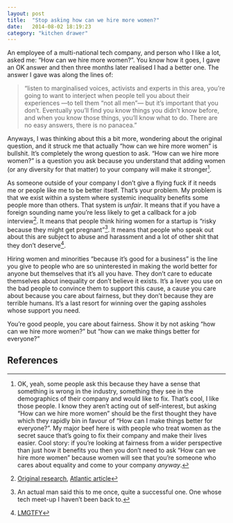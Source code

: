```yaml
---
layout: post
title:  "Stop asking how can we hire more women?"
date:   2014-08-02 18:19:23
category: "kitchen drawer"
---
```

An employee of a multi-national tech company, and person who I like a lot, asked me: &ldquo;How can we hire more women?&rdquo;. You know how it goes, I gave an OK answer and then three months later realised I had a better one. The answer I gave was along the lines of:

>&ldquo;listen to marginalised voices, activists and experts in this area, you&rsquo;re going to want to interject when people tell you about their experiences &mdash;to tell them &ldquo;not all men&rdquo;&mdash; but it&rsquo;s important that you don&rsquo;t. Eventually you&rsquo;ll find you know things you didn&rsquo;t know before, and when you know those things, you&rsquo;ll know what to do. There are no easy answers, there is no panacea.&rdquo;


Anyways, I was thinking about this a bit more, wondering about the original question, and it struck me that actually &ldquo;how can we hire more women&rdquo; is bullshit. It&rsquo;s completely the wrong question to ask. &ldquo;How can we hire more women?&rdquo; is a question you ask because you understand that adding women (or any diversity for that matter) to your company will make it stronger[^1].


As someone outside of your company I don&rsquo;t give a flying fuck if it needs me or people like me to be better itself. That&rsquo;s your problem. My problem is that we exist within a system where systemic inequality benefits some people more than others. That system is *unfair*. It means that if you have a foreign sounding name you&rsquo;re less likely to get a callback for a job interview[^2]. It means that people think hiring women for a startup is &ldquo;risky because they might get pregnant&rdquo;[^3]. It means that people who speak out about this are subject to abuse and harassment and a lot of other shit that they don&rsquo;t deserve[^4].


Hiring women and minorities &ldquo;because it&rsquo;s good for a business&rdquo; is the line you give to people who are so uninterested in making the world better for anyone but themselves that it&rsquo;s all you have. They don&rsquo;t care to educate themselves about inequality or don&rsquo;t believe it exists. It&rsquo;s a lever you use on the bad people to convince them to support this cause, a cause you care about because you care about fairness, but they don&rsquo;t because they are terrible humans. It&rsquo;s a last resort for winning over the gaping assholes whose support you need.


You&rsquo;re good people, you care about fairness. Show it by not asking &ldquo;how can we hire more women?&rdquo; but &ldquo;how can we make things better for everyone?&rdquo;

## References
[^1]:OK, yeah, some people ask this because they have a sense that something is wrong in the industry, something they see in the demographics of their company and would like to fix. That&rsquo;s cool, I like those people. I know they aren&rsquo;t acting out of self-interest, but asking &ldquo;How can we hire more women&rdquo; should be the first thought they have which they rapidly bin in favour of &ldquo;How can I make things better for everyone?&rdquo;. My major beef here is with people who treat women as the secret sauce that&rsquo;s going to fix their company and make their lives easier. Cool story: if you&rsquo;re looking at fairness from a wider perspective than just how it benefits you then you don&rsquo;t need to ask &ldquo;How can we hire more women&rdquo; because women will see that you&rsquo;re someone who cares about equality and come to your company _anyway_.
[^2]:[Original research](http://www.aeaweb.org/articles.php?doi=10.1257/0002828042002561), [Atlantic article](http://www.theatlantic.com/business/archive/2014/07/who-wins-in-the-name-game/374912/)
[^3]:An actual man said this to me once, quite a successful one. One whose tech meet-up I haven&rsquo;t been back to.
[^4]:[LMGTFY](http://lmgtfy.com/?q=twitter+harassment)
